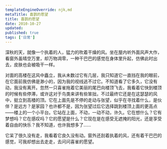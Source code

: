 ```yaml
---
templateEngineOverride: njk,md
metaTitle: 喜鹊的愿望
title: 喜鹊的愿望
date: 2010-10-27
updated:
published: true
tags: ['日常']
---
```


<div class="col-start-3 col-end-9">
深秋的天，就像一个执着的人，猛力的吹着干燥的风。坐在屋内听外面风声大作，看窗外虽晴空万里，却万物凋零，一种干巴巴的感觉在身体里升起，仿佛此时出去，皮肤也会被吸干一样。

对面的高楼在这风中矗立，我从未数过它有几层，我只知道它一直挡在我的眼前，在它面前我仿佛是渺小的，因为我的视线逃不过它。不知道看了它多久，它没有动，我没有离开。忽然一只喜雀拖着它美丽的尾巴向楼顶飞去，我看着它快到楼顶的时候有些停滞，或许这对于鸟类来讲有些笨拙，不过最终它还是在这瑟瑟的风中，挺立到高楼的顶。它在上面先是不停的走动与张望，似乎在寻找着什么，是伙伴？是远方？是家园？也许都不是，因为张望过后它选择跳到楼顶上面的更高点——楼上的一个小平台。它站在上面，不动，一动不动，许久。它在想什么？它有梦想吗？它在感叹吗？它的愿望是什么？它现在是在感受无遮掩的阳光，还是享受着自由的快乐？我不知道，也许我想多了……

它呆了很久没有走，我看着它良久没有动。窗外还刮着执着的风，还有着干巴巴的感觉，可我却想出去走走，去问问喜雀的愿望。
</div>
